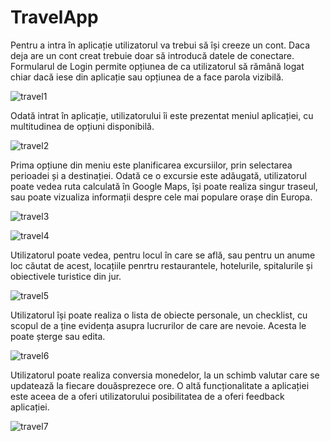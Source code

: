 # TravelApp
Pentru a intra în aplicație utilizatorul va trebui să își creeze un cont. Daca deja are un cont creat trebuie doar să introducă datele de conectare. Formularul de Login permite opțiunea de  ca utilizatorul să rămână logat chiar dacă iese din aplicație sau opțiunea de a face parola vizibilă. 

![travel1](https://user-images.githubusercontent.com/26857318/132739434-12d61170-8a41-48bf-8723-d2ddd9e2465e.PNG)

Odată intrat în aplicație, utilizatorului îi este prezentat meniul aplicației, cu multitudinea de opțiuni disponibilă.

![travel2](https://user-images.githubusercontent.com/26857318/132739489-15fcd444-fb1e-4db2-a202-840d3accaac0.PNG)

Prima opțiune din meniu este planificarea excursiilor, prin selectarea perioadei și a destinației. Odată ce o excursie este adăugată, utilizatorul poate vedea ruta calculată în Google Maps, își poate realiza singur traseul, sau poate vizualiza informații despre cele mai populare orașe din Europa.

![travel3](https://user-images.githubusercontent.com/26857318/132739529-c8092d59-681b-417d-8265-1cbc58a4b75e.PNG)


![travel4](https://user-images.githubusercontent.com/26857318/132739646-eac085b5-4455-49d6-8d3b-3df69c36c052.PNG)



Utilizatorul poate vedea, pentru locul în care se află, sau pentru un anume loc căutat de acest, locațiile penrtru restaurantele, hotelurile, spitalurile și obiectivele turistice din jur. 

![travel5](https://user-images.githubusercontent.com/26857318/132739702-22b6209b-8bc0-43e6-86ad-6bb779d8b00f.PNG)


Utilizatorul își poate realiza o lista de obiecte personale, un checklist, cu scopul de a ține evidența asupra lucrurilor de care are nevoie. Acesta le poate șterge sau edita.

![travel6](https://user-images.githubusercontent.com/26857318/132739734-c1422faf-88d0-445b-8b18-ff79580400c8.PNG)

Utilizatorul poate realiza conversia monedelor, la un schimb valutar care se updatează la fiecare douăsprezece ore. 
O altă funcționalitate a aplicației este aceea de a oferi utilizatorului posibilitatea de a oferi feedback aplicației. 

![travel7](https://user-images.githubusercontent.com/26857318/132739760-050f9a58-d444-4d26-8019-66bb2b254982.PNG)
